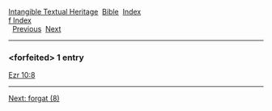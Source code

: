 [Intangible Textual Heritage](../../index)  [Bible](../index) 
[Index](index)   
[f Index](_f_)  
  [Previous](c04426)  [Next](c04428) 

------------------------------------------------------------------------

### &lt;forfeited&gt; 1 entry

[Ezr 10:8](../kjv/ezr010.htm#008)  

------------------------------------------------------------------------

[Next: forgat (8)](c04428)
